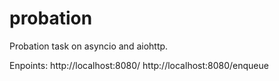 # probation

Probation task on asyncio and aiohttp.

Enpoints:
http://localhost:8080/
http://localhost:8080/enqueue

